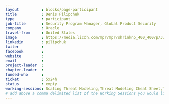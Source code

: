 ```yaml
---
layout          : blocks/page-participant
title           : Denis Pilipchuk
type            : participant
job-title       : Security Program Manager, Global Product Security
company         : Oracle
travel-from     : United States
image           : https://media.licdn.com/mpr/mpr/shrinknp_400_400/p/3/005/099/07d/3f2f46f.jpg
linkedin        : pilipchuk
twiter          :
facebook        :
website         :
email           :
project-leader  :
chapter-leader  :
funded-who      :
ticket          : 5x24h
status          : empty
working-sessions: Scaling Threat Modeling,Threat Modeling Cheat Sheet,Threat Modeling Templates,Threat Modeling Tools,Lightweight Threat Modeling Process,Threat Modeling Cloud Migrations,Mobile Security Testing Guide (MSTG)
# add above a comma delimited list of the Working Sessions you would like to attend (use the session's title)
---
```


<!-- put more details about participant here -->
